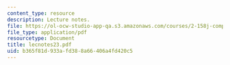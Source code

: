 ```yaml
---
content_type: resource
description: Lecture notes.
file: https://ol-ocw-studio-app-qa.s3.amazonaws.com/courses/2-158j-computational-geometry-spring-2003/b365f81d933afd388a66406a4fd420c5_lecnotes23.pdf
file_type: application/pdf
resourcetype: Document
title: lecnotes23.pdf
uid: b365f81d-933a-fd38-8a66-406a4fd420c5
---
```

